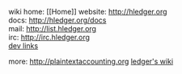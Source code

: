wiki home: [[Home]]
website: http://hledger.org  
docs: http://hledger.org/docs  
mail: http://list.hledger.org  
irc: http://irc.hledger.org  
[dev links](http://hledger.org/contributing.html#links)  

more:
http://plaintextaccounting.org
[ledger's wiki](https://github.com/ledger/ledger/wiki)